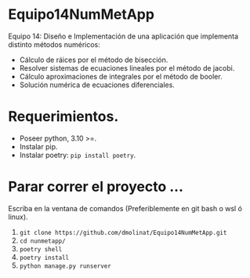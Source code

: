 # Equipo14NumMetApp
Equipo 14: Diseño e Implementación de una aplicación que implementa distinto métodos numéricos:

* Cálculo de ráices por el método de bisección.
* Resolver sistemas de ecuaciones lineales por el método de jacobi.
* Cálculo aproximaciones de integrales por el método de booler.
* Solución numérica de ecuaciones diferenciales.

# Requerimientos.
- Poseer python, 3.10 >=.
- Instalar pip.
- Instalar poetry: `pip install poetry`.

# Parar correr el proyecto ...
Escriba en la ventana de comandos (Preferiblemente en git bash o wsl ó linux).
1. `git clone https://github.com/dmolinat/Equipo14NumMetApp.git`
2. `cd nunmetapp/`
3. `poetry shell`
4. `poetry install`
5. `python manage.py runserver`
  
